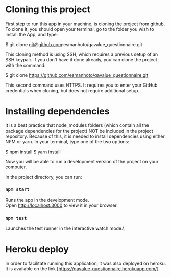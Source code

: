 # Cloning this project

First step to run this app in your machine, is cloning the project from github. To clone it, you should open your terminal, go to the folder you wish to install the App, and type:

$ git clone git@github.com:esmanhoto/qavalue_questionnaire.git

This cloning method is using SSH, which requires a previous setup of an SSH keypair. If you don't have it done already, you can clone the project with the command:

$ git clone https://github.com/esmanhoto/qavalue_questionnaire.git

This second command uses HTTPS. It requires you to enter your GitHub credentials when cloning, but does not require additional setup.

# Installing dependencies

It is a best practice that node_modules folders (which contain all the package dependencies for the project) NOT be included in the project repository. Because of this, it is needed to install dependencies using either NPM or yarn. In your terminal, type one of the two options:

$ npm install
$ yarn install

Now you will be able to run a development version of the project on your computer.

In the project directory, you can run:

### `npm start`

Runs the app in the development mode.\
Open [http://localhost:3000](http://localhost:3000) to view it in your browser.

### `npm test`

Launches the test runner in the interactive watch mode.\

# Heroku deploy

In order to facilitate running this application, it was also deployed on heroku. It is available on the link [https://qavalue-questionnaire.herokuapp.com/].
